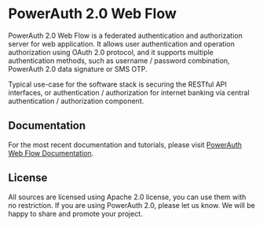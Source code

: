 # PowerAuth 2.0 Web Flow

PowerAuth 2.0 Web Flow is a federated authentication and authorization server for web application. It allows user authentication and operation authorization using OAuth 2.0 protocol, and it supports multiple authentication methods, such as username / password combination, PowerAuth 2.0 data signature or SMS OTP.

Typical use-case for the software stack is securing the RESTful API interfaces, or authentication / authorization for internet banking via central authentication / authorization component.

## Documentation

For the most recent documentation and tutorials, please visit [PowerAuth Web Flow Documentation](./docs/Home.md).

## License

All sources are licensed using Apache 2.0 license, you can use them with no restriction. If you are using PowerAuth 2.0, please let us know. We will be happy to share and promote your project.
